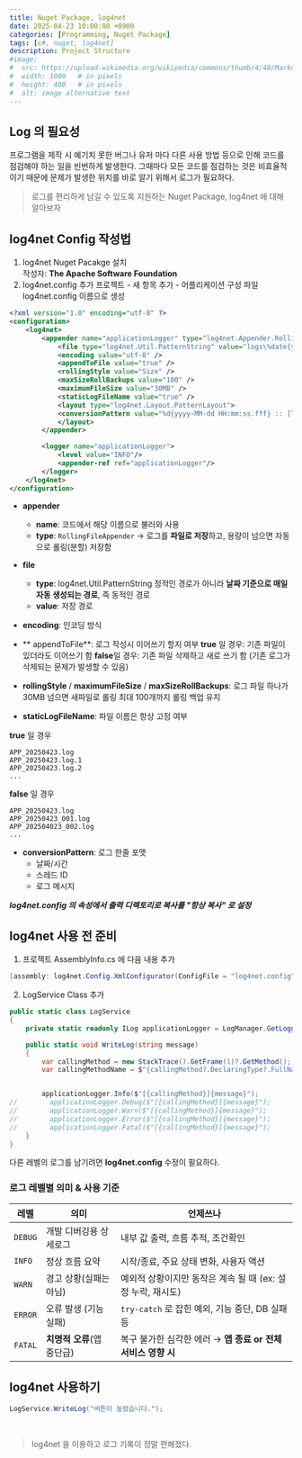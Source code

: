 ```yaml
---
title: Nuget Package, log4net
date: 2025-04-23 10:00:00 +0900
categories: [Programming, Nuget Package]
tags: [c#, nuget, log4net]
description: Project Structure
#image:
#  src: https://upload.wikimedia.org/wikipedia/commons/thumb/4/48/Markdown-mark.svg/1200px-Markdown-mark.svg.png
#  width: 1000   # in pixels
#  height: 400   # in pixels
#  alt: image alternative text
---
```

## Log 의 필요성
프로그램을 제작 시 예기치 못한 버그나 유저 마다 다른 사용 방법 등으로 인해 코드를 점검해야 하는 일을 빈번하게 발생한다.
그때마다 모든 코드를 점검하는 것은 비효율적이기 때문에 문제가 발생한 위치를 바로 알기 위해서 로그가 필요하다.

> 로그를 편리하게 남길 수 있도록 지원하는 Nuget Package, log4net 에 대해 알아보자

## log4net Config 작성법
1. log4net Nuget Pacakge 설치<br>
작성자: **The Apache Software Foundation**
2. log4net.config 추가
프로젝트 - 새 항목 추가 - 어플리케이션 구성 파일<br>
log4net.config 이름으로 생성

```xml
<?xml version="1.0" encoding="utf-8" ?>
<configuration>
	<log4net>
		<appender name="applicationLogger" type="log4net.Appender.RollingFileAppender">
			<file type="log4net.Util.PatternString" value="logs\%date{yyyy}\%date{MM}\%date{dd}\APP_%date{yyyyM		Mdd}.log" />
			<encoding value="utf-8" />
			<appendToFile value="true" />
			<rollingStyle value="Size" />
			<maxSizeRollBackups value="100" />
			<maximumFileSize value="30MB" />
			<staticLogFileName value="true" />
			<layout type="log4net.Layout.PatternLayout">
			<conversionPattern value="%d{yyyy-MM-dd HH:mm:ss.fff} :: [Thread-%t]%m%n" />
			</layout>
		</appender>

		<logger name="applicationLogger">
			<level value="INFO"/>
			<appender-ref ref="applicationLogger"/>
		</logger>
	</log4net>
</configuration>
```

- **appender**
	- **name**: 코드에서 해당 이름으로 불러와 사용
	- **type**: ```RollingFileAppender``` → 로그를 **파일로 저장**하고, 용량이 넘으면 자동으로 롤링(분할) 저장함

- **file**
	- **type**: log4net.Util.PatternString
정적인 경로가 아니라 **날짜 기준으로 매일 자동 생성되는 경로**, 즉 동적인 경로
	- **value**: 저장 경로

- **encoding**: 인코딩 방식
- ** appendToFile**: 로그 작성시 이어쓰기 할지 여부
**true** 일 경우: 기존 파일이 있더라도 이어쓰기 함
**false**일 경우: 기존 파일 삭제하고 새로 쓰기 함 (기존 로그가 삭제되는 문제가 발생할 수 있음)
- **rollingStyle** / **maximumFileSize** / **maxSizeRollBackups**:
로그 파일 하나가 30MB 넘으면 새파일로 롤링
최대 100개까지 롤링 백업 유지
- **staticLogFileName**: 파일 이름은 항상 고정 여부

**true** 일 경우

```
APP_20250423.log
APP_20250423.log.1
APP_20250423.log.2
...
```

**false** 일 경우
```
APP_20250423.log
APP_20250423_001.log
APP_202504023_002.log
...
```

- **conversionPattern**: 로그 한줄 포맷
	- 날짜/시간
	- 스레드 ID
	- 로그 메시지

**_log4net.config 의 속성에서 출력 디렉토리로 복사를 "항상 복사" 로 설정_**

## log4net 사용 전 준비

1. 프로젝트 AssemblyInfo.cs 에 다음 내용 추가
```cs
[assembly: log4net.Config.XmlConfigurator(ConfigFile = "log4net.config", Watch = true]
```

2. LogService Class 추가
```cs
public static class LogService
{
    private static readonly ILog applicationLogger = LogManager.GetLogger("applicationLogger");

    public static void WriteLog(string message)
    {
        var callingMethod = new StackTrace().GetFrame(1)?.GetMethod();
        var callingMethodName = $"{callingMethod?.DeclaringType?.FullName}.{callingMethod?.Name}";


        applicationLogger.Info($"[{callingMethod}]{message}");
//        applicationLogger.Debug($"[{callingMethod}]{message}");
//        applicationLogger.Warn($"[{callingMethod}]{message}");
//        applicationLogger.Error($"[{callingMethod}]{message}");
//        applicationLogger.Fatal($"[{callingMethod}]{message}");
    }
}
```

다른 레벨의 로그를 남기려면 **log4net.config** 수정이 필요하다.

### 로그 레벨별 의미 & 사용 기준

|레벨|의미|언제쓰나|
|--|--|--|
|```DEBUG```|개발 디버깅용 상세로그|내부 값 출력, 흐름 추적, 조건확인|
|```INFO```|정상 흐름 요약|시작/종료, 주요 상태 변화, 사용자 액션|
|```WARN```|경고 상황(실패는 아님)|예외적 상황이지만 동작은 계속 될 때 (ex: 설정 누락, 재시도)|
|```ERROR```|오류 발생 (기능 실패)|```try-catch``` 로 잡힌 예외, 기능 중단, DB 실패 등|
|```FATAL```|**치명적 오류**(앱 중단급)|복구 불가한 심각한 에러 → **앱 종료 or 전체 서비스 영향 시**|

## log4net 사용하기
```cs
LogService.WriteLog("버튼이 눌렸습니다.");
```
<br>

> log4net 을 이용하고 로그 기록이 정말 편해졌다.

